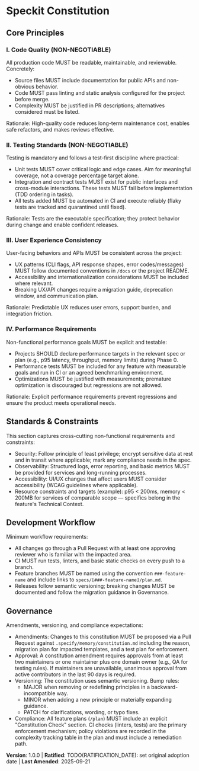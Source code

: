 <!--
Sync Impact Report
- Version change: unknown -> 1.0.0
- Modified principles: (added) Code Quality, Testing Standards, UX Consistency, Performance Requirements
- Added sections: "Standards & Constraints" (clarifies non-functional requirements)
- Removed sections: none (template placeholders consolidated)
- Templates requiring updates:
	- ✅ /home/markus/development/speckit/.specify/templates/plan-template.md
	- ⚠ /home/markus/development/speckit/.specify/templates/spec-template.md (reviewed, no edits required)
	- ⚠ /home/markus/development/speckit/.specify/templates/tasks-template.md (reviewed, no edits required)
- Follow-up TODOs:
	- TODO(RATIFICATION_DATE): Ratification date unknown; project maintainers to set original adoption date in ISO format YYYY-MM-DD
-->

# Speckit Constitution

## Core Principles

### I. Code Quality (NON-NEGOTIABLE)
All production code MUST be readable, maintainable, and reviewable. Concretely:
- Source files MUST include documentation for public APIs and non-obvious behavior.
- Code MUST pass linting and static analysis configured for the project before merge.
- Complexity MUST be justified in PR descriptions; alternatives considered must be listed.

Rationale: High-quality code reduces long-term maintenance cost, enables safe refactors,
and makes reviews effective.

### II. Testing Standards (NON-NEGOTIABLE)
Testing is mandatory and follows a test-first discipline where practical:
- Unit tests MUST cover critical logic and edge cases. Aim for meaningful coverage, not a
	coverage percentage target alone.
- Integration and contract tests MUST exist for public interfaces and cross-module
	interactions. These tests MUST fail before implementation (TDD ordering in tasks).
- All tests added MUST be automated in CI and execute reliably (flaky tests are tracked and
	quarantined until fixed).

Rationale: Tests are the executable specification; they protect behavior during change and
enable confident releases.

### III. User Experience Consistency
User-facing behaviors and APIs MUST be consistent across the project:
- UX patterns (CLI flags, API response shapes, error codes/messages) MUST follow
	documented conventions in `/docs` or the project README.
- Accessibility and internationalization considerations MUST be included where relevant.
- Breaking UX/API changes require a migration guide, deprecation window, and
	communication plan.

Rationale: Predictable UX reduces user errors, support burden, and integration friction.

### IV. Performance Requirements
Non-functional performance goals MUST be explicit and testable:
- Projects SHOULD declare performance targets in the relevant spec or plan (e.g., p95
	latency, throughput, memory limits) during Phase 0.
- Performance tests MUST be included for any feature with measurable goals and run in CI
	or an agreed benchmarking environment.
- Optimizations MUST be justified with measurements; premature optimization is
	discouraged but regressions are not allowed.

Rationale: Explicit performance requirements prevent regressions and ensure the product
meets operational needs.

## Standards & Constraints
This section captures cross-cutting non-functional requirements and constraints:
- Security: Follow principle of least privilege; encrypt sensitive data at rest and in transit
	where applicable; mark any compliance needs in the spec.
- Observability: Structured logs, error reporting, and basic metrics MUST be provided for
	services and long-running processes.
- Accessibility: UI/UX changes that affect users MUST consider accessibility (WCAG
	guidelines where applicable).
- Resource constraints and targets (example): p95 < 200ms, memory < 200MB for services
	of comparable scope — specifics belong in the feature's Technical Context.

## Development Workflow
Minimum workflow requirements:
- All changes go through a Pull Request with at least one approving reviewer who is
	familiar with the impacted area.
- CI MUST run tests, linters, and basic static checks on every push to a branch.
- Feature branches MUST be named using the convention `###-feature-name` and include
	links to `specs/[###-feature-name]/plan.md`.
- Releases follow semantic versioning; breaking changes MUST be documented and follow
	the migration guidance in Governance.

## Governance
Amendments, versioning, and compliance expectations:
- Amendments: Changes to this constitution MUST be proposed via a Pull Request against
	`.specify/memory/constitution.md` including the reason, migration plan for impacted
	templates, and a test plan for enforcement.
- Approval: A constitution amendment requires approvals from at least two maintainers or
	one maintainer plus one domain owner (e.g., QA for testing rules). If maintainers are
	unavailable, unanimous approval from active contributors in the last 90 days is required.
- Versioning: The constitution uses semantic versioning. Bump rules:
	* MAJOR when removing or redefining principles in a backward-incompatible way.
	* MINOR when adding a new principle or materially expanding guidance.
	* PATCH for clarifications, wording, or typo fixes.
- Compliance: All feature plans (`/plan`) MUST include an explicit "Constitution Check"
	section. CI checks (linters, tests) are the primary enforcement mechanism; policy
	violations are recorded in the complexity tracking table in the plan and must include
	a remediation path.

**Version**: 1.0.0 | **Ratified**: TODO(RATIFICATION_DATE): set original adoption date | **Last Amended**: 2025-09-21